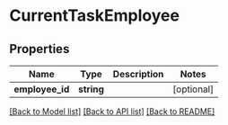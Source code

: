 # CurrentTaskEmployee

## Properties
Name | Type | Description | Notes
------------ | ------------- | ------------- | -------------
**employee_id** | **string** |  | [optional] 

[[Back to Model list]](../README.md#documentation-for-models) [[Back to API list]](../README.md#documentation-for-api-endpoints) [[Back to README]](../README.md)


